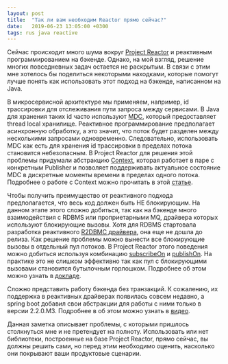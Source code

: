 ```yaml
---
layout: post
title:  "Так ли вам необходим Reactor прямо сейчас?"
date:   2019-06-23 13:05:00 +0300
tags: rus java reactive
---
```

Сейчас происходит много шума вокруг [Project Reactor](https://projectreactor.io/) и реактивным программированием на бэкенде. Однако, на мой взгляд, решение многих повседневных задач остается не раскрытым. В связи с этим мне хотелось бы поделиться некоторыми находками, которые помогут лучше понять как использовать этот подход на бэкенде, написанном на Java.

В микросервисной архитектуре мы применяем, например, id трассировки для отслеживания пути запроса между сервисами. В Java для хранения таких id часто используют [MDC](https://logback.qos.ch/manual/mdc.html), который предоставляет thread local хранилище. Реактивное программирование предполагает асинхронную обработку, а это значит, что поток будет разделен между несколькими запросами одновременно. Следовательно, использовать MDC как есть для хранения id трассировки в пределах потока становится небезопасным. В Project Reactor для решения этой проблемы придумали абстракцию [Context](https://projectreactor.io/docs/core/release/reference/#context), которая работает в паре с конкретным Publisher и позволяет поддерживать актуальное состояние MDC в дискретные моменты времени в пределах одного потока. Подробнее о работе с Context можно прочитать в этой [статье](https://simonbasle.github.io/2018/02/contextual-logging-with-reactor-context-and-mdc/).

Чтобы получить преимущество от реактивного подхода предполагается, что весь код должен быть НЕ блокирующим. На данном этапе этого сложно добиться, так как на бэкенде много взаимодействия с RDBMS или проприетарными MQ, драйвера которых используют блокирующие вызовы. Хотя для RDBMS стартовала разработка реактивного [R2DBMC драйвера](https://r2dbc.io/), она еще не дошла до релиза. Как решение проблемы можно вынести все блокирующие вызовы в отдельный пул потоков. В Project Reactor этого поведения можно добиться используя комбинацию [subscribeOn](https://projectreactor.io/docs/core/release/reference/#_subscribeon) и [publishOn](https://projectreactor.io/docs/core/release/reference/#_publishon). На практике это не слишком эффективно так как пул с блокирующими вызовами становится бутылочным горлошком. Подробнее об этом можно узнать в [докладе](https://youtu.be/Yi_m6ju4MTQ?t=3393).

Сложно представить работу бэкенда без транзакций. К сожалению, их поддержка в реактивных драйверах появилась совсем недавно, а spring boot добавил свои абстракции для работы с ними только в версии 2.2.0.M3. Подробнее в об этом можно узнать в [видео](https://youtu.be/9henAE6VUbk).

Данная заметка описывает проблемы, с которыми пришлось столкнуться мне и не претендует на полноту. Использовать или нет библиотеки, построенные на базе Project Reactor, прямо сейчас, вы должны решить сами, но перед этим необходимо оценить, насколько они покрывают ваши продуктовые сценарии.